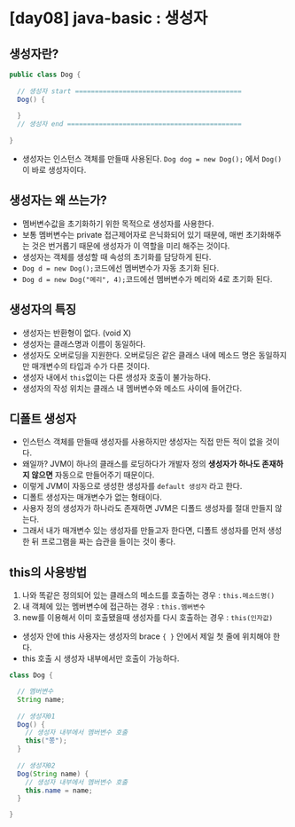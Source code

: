 # [day08] java-basic : 생성자

## 생성자란?

```java
public class Dog {
  
  // 생성자 start ==========================================
  Dog() {
    
  }
  // 생성자 end ============================================
  
}
```

- 생성자는 인스턴스 객체를 만들때 사용된다. `Dog dog = new Dog();` 에서 `Dog()`이 바로 생성자이다.


## 생성자는 왜 쓰는가?
- 멤버변수값을 초기화하기 위한 목적으로 생성자를 사용한다. 
- 보통 멤버변수는 private 접근제어자로 은닉화되어 있기 때문에, 매번 초기화해주는 것은 번거롭기 때문에 생성자가 이 역할을 미리 해주는 것이다. 
- 생성자는 객체를 생성할 때 속성의 초기화를 담당하게 된다.
- `Dog d = new Dog();`코드에선 멤버변수가 자동 초기화 된다.
- `Dog d = new Dog("메리", 4);`코드에선 멤버변수가 메리와 4로 초기화 된다.

## 생성자의 특징
- 생성자는 반환형이 없다. (void X)
- 생성자는 클래스명과 이름이 동일하다. 
- 생성자도 오버로딩을 지원한다. 오버로딩은 같은 클래스 내에 메소드 명은 동일하지만 매개변수의 타입과 수가 다른 것이다.
- 생성자 내에서 `this`없이는 다른 생성자 호출이 불가능하다.
- 생성자의 작성 위치는 클래스 내 멤버변수와 메소드 사이에 들어간다. 

## 디폴트 생성자
- 인스턴스 객체를 만들때 생성자를 사용하지만 생성자는 직접 만든 적이 없을 것이다. 
- 왜일까? JVM이 하나의 클래스를 로딩하다가 개발자 정의 **생성자가 하나도 존재하지 않으면** 자동으로 만들어주기 때문이다.
- 이렇게 JVM이 자동으로 생성한 생성자를 `default 생성자` 라고 한다.
- 디폴트 생성자는 매개변수가 없는 형태이다.
- 사용자 정의 생성자가 하나라도 존재하면 JVM은 디폴드 생성자를 절대 만들지 않는다. 
- 그래서 내가 매개변수 있는 생성자를 만들고자 한다면, 디폴트 생성자를 먼저 생성한 뒤 프로그램을 짜는 습관을 들이는 것이 좋다. 

## this의 사용방법
1. 나와 똑같은 정의되어 있는 클래스의 메소드를 호출하는 경우 : `this.메소드명()`
2. 내 객체에 있는 멤버변수에 접근하는 경우 : `this.멤버변수`
3. new를 이용해서 이미 호출됐을때 생성자를 다시 호출하는 경우 : `this(인자값)`

- 생성자 안에 this 사용자는 생성자의 brace `{ }` 안에서 제일 첫 줄에 위치해야 한다.
- this 호출 시 생성자 내부에서만 호출이 가능하다.

```java
class Dog {

  // 멤버변수
  String name;
  
  // 생성자01
  Dog() {
    // 생성자 내부에서 멤버변수 호출
    this("쫑");
  } 
  
  // 생성자02
  Dog(String name) {
    // 생성자 내부에서 멤버변수 호출
    this.name = name;
  } 

}
```


